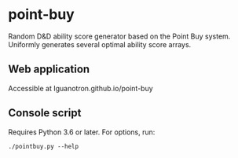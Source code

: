 # point-buy
Random D&amp;D ability score generator based on the Point Buy system.
Uniformly generates several optimal ability score arrays.

## Web application
Accessible at Iguanotron.github.io/point-buy

## Console script
Requires Python 3.6 or later. For options, run:
```
./pointbuy.py --help
```
